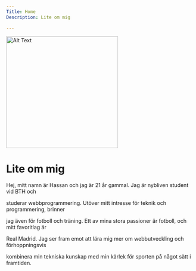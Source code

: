 ```yaml
---
Title: Home
Description: Lite om mig

---
```

<img class="me_img" src="image/Hassan2.png" width="300" alt="Alt Text" >


Lite om mig
==========================
Hej, mitt namn är Hassan och jag är 21 år gammal. Jag är nybliven student vid BTH och

studerar webbprogrammering. Utöver mitt intresse för teknik och programmering, brinner

jag även för fotboll och träning. Ett av mina stora passioner är fotboll, och mitt favoritlag är

Real Madrid. Jag ser fram emot att lära mig mer om webbutveckling och förhoppningsvis

kombinera min tekniska kunskap med min kärlek för sporten på något sätt i framtiden.


